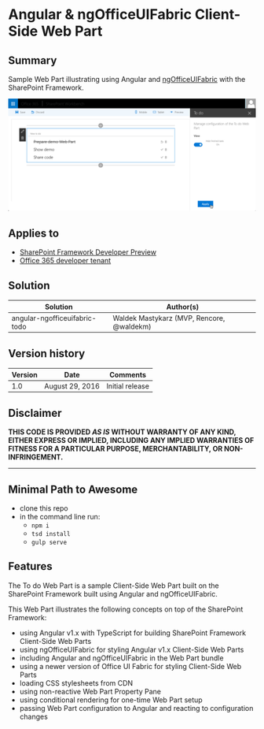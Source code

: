 # Angular & ngOfficeUIFabric Client-Side Web Part

## Summary

Sample Web Part illustrating using Angular and [ngOfficeUIFabric](http://ngofficeuifabric.com/) with the SharePoint Framework.

![Sample To do SharePoint Framework Client-Side Web Part built using Angular and ngOfficeUIFabric](./assets/preview.png)

## Applies to

* [SharePoint Framework Developer Preview](https://github.com/SharePoint/sp-dev-docs/wiki)
* [Office 365 developer tenant](https://github.com/SharePoint/sp-dev-docs/wiki/Setup-SharePoint-Tenant)

## Solution

Solution|Author(s)
--------|---------
angular-ngofficeuifabric-todo|Waldek Mastykarz (MVP, Rencore, @waldekm)

## Version history

Version|Date|Comments
-------|----|--------
1.0|August 29, 2016|Initial release

## Disclaimer
**THIS CODE IS PROVIDED *AS IS* WITHOUT WARRANTY OF ANY KIND, EITHER EXPRESS OR IMPLIED, INCLUDING ANY IMPLIED WARRANTIES OF FITNESS FOR A PARTICULAR PURPOSE, MERCHANTABILITY, OR NON-INFRINGEMENT.**

---

## Minimal Path to Awesome

- clone this repo
- in the command line run:
  - `npm i`
  - `tsd install`
  - `gulp serve`

## Features

The To do Web Part is a sample Client-Side Web Part built on the SharePoint Framework built using Angular and ngOfficeUIFabric.

This Web Part illustrates the following concepts on top of the SharePoint Framework:

- using Angular v1.x with TypeScript for building SharePoint Framework Client-Side Web Parts
- using ngOfficeUIFabric for styling Angular v1.x Client-Side Web Parts
- including Angular and ngOfficeUIFabric in the Web Part bundle
- using a newer version of Office UI Fabric for styling Client-Side Web Parts
- loading CSS stylesheets from CDN
- using non-reactive Web Part Property Pane
- using conditional rendering for one-time Web Part setup
- passing Web Part configuration to Angular and reacting to configuration changes
